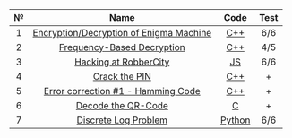 |  №  |                                                           Name                                                            |                                 Code                                  | Test |
| :-: | :-----------------------------------------------------------------------------------------------------------------------: | :-------------------------------------------------------------------: | :--: |
|  1  | [Encryption/Decryption of Enigma Machine](https://www.codingame.com/training/easy/encryptiondecryption-of-enigma-machine) |  [C++](https://github.com/justShard/data-security/blob/main/LR1.cpp)  | 6/6  |
|  2  |            [Frequency-Based Decryption](https://www.codingame.com/training/medium/frequency-based-decryption)             |  [C++](https://github.com/justShard/data-security/blob/main/LR2.cpp)  | 4/5  |
|  3  |                 [Hacking at RobberCity](https://www.codingame.com/training/medium/hacking-at-robbercity)                  |   [JS](https://github.com/justShard/data-security/blob/main/LR3.js)   | 6/6  |
|  4  |                 [Crack the PIN](https://www.codewars.com/kata/5efae11e2d12df00331f91a6?authuser=0&hl=ru)                  |  [C++](https://github.com/justShard/data-security/blob/main/LR4.cpp)  |  +   |
|  5  |            [Error correction #1 - Hamming Code](https://www.codewars.com/kata/5ef9ca8b76be6d001d5e1c3e/csharp)            |  [C++](https://github.com/justShard/data-security/blob/main/LR5.cpp)  |  +   |
|  6  |                    [Decode the QR-Code](https://www.codewars.com/kata/5ef9c85dc41b4e000f9a645f/csharp)                    |    [C](https://github.com/justShard/data-security/blob/main/LR6.c)    |  +   |
|  7  |                   [Discrete Log Problem](https://www.codingame.com/training/hard/discrete-log-problem)                    | [Python](https://github.com/justShard/data-security/blob/main/LR7.py) | 6/6  |
